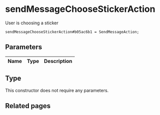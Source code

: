 # sendMessageChooseStickerAction
User is choosing a sticker

```
sendMessageChooseStickerAction#b05ac6b1 = SendMessageAction;
```

## Parameters
| Name | Type | Description |
| ---- | :----: | ----------- |


## Type
This constructor does not require any parameters.

## Related pages
